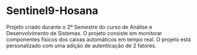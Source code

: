 # Sentinel9-Hosana
Projeto criado durante o 2º Semestre do curso de Análise e Desenvolvimento de Sistemas. O projeto consiste em monitorar componentes físicos dos caixas automáticos em tempo real. O projeto está personalizado com uma adição de autenticação de 2 fatores.
